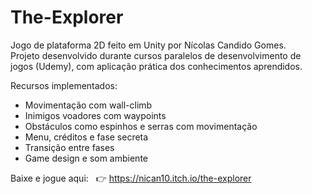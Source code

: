 # The-Explorer
Jogo de plataforma 2D feito em Unity por Nícolas Candido Gomes.  
Projeto desenvolvido durante cursos paralelos de desenvolvimento de jogos (Udemy), com aplicação prática dos conhecimentos aprendidos.

Recursos implementados:  
- Movimentação com wall-climb  
- Inimigos voadores com waypoints  
- Obstáculos como espinhos e serras com movimentação  
- Menu, créditos e fase secreta  
- Transição entre fases  
- Game design e som ambiente

Baixe e jogue aqui:  
👉 https://nican10.itch.io/the-explorer

